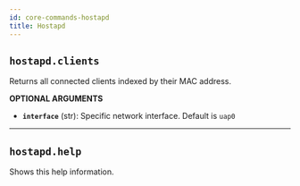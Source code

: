 ```yaml
---
id: core-commands-hostapd
title: Hostapd
---
```


## `hostapd.clients`

Returns all connected clients indexed by their MAC address.

**OPTIONAL ARGUMENTS**

  - **`interface`** (str): Specific network interface. Default is `uap0`


----
## `hostapd.help`

Shows this help information.
